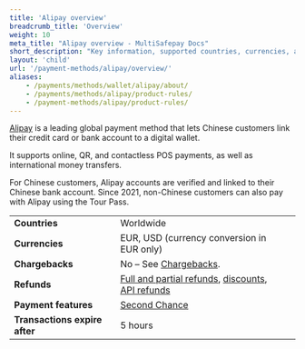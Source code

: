 ```yaml
---
title: 'Alipay overview'
breadcrumb_title: 'Overview'
weight: 10
meta_title: "Alipay overview - MultiSafepay Docs"
short_description: "Key information, supported countries, currencies, and features"
layout: 'child'
url: '/payment-methods/alipay/overview/'
aliases:
    - /payments/methods/wallet/alipay/about/
    - /payments/methods/alipay/product-rules/
    - /payment-methods/alipay/product-rules/
---
```

[Alipay](https://global.alipay.com/platform/site/ihome) is a leading global payment method that lets Chinese customers link their credit card or bank account to a digital wallet. 

It supports online, QR, and contactless POS payments, as well as international money transfers.

For Chinese customers, Alipay accounts are verified and linked to their Chinese bank account. Since 2021, non-Chinese customers can also pay with Alipay using the Tour Pass.

|   |   |   |
|---|---|---|
| **Countries**  | Worldwide  | 
| **Currencies**  | EUR, USD (currency conversion in EUR only)  | 
| **Chargebacks**  | No – See [Chargebacks](/payments/chargebacks/). | 
| **Refunds** | [Full and partial refunds](/refunds/full-partial/), [discounts](/refunds/discounts/), [API refunds](/refunds/pay-later-refunds/)  |
| **Payment features**  | [Second Chance](/features/second-chance/) |
| **Transactions expire after** | 5 hours |





